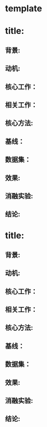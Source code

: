 # template
# title:

## 背景: 
## 动机:
## 核心工作：
## 相关工作：
## 核心方法:
## 基线：
## 数据集：
## 效果:
## 消融实验:
## 结论:




# title:
## 背景: 
## 动机:
## 核心工作：
## 相关工作：
## 核心方法:
## 基线：
## 数据集：
## 效果:
## 消融实验:
## 结论:



